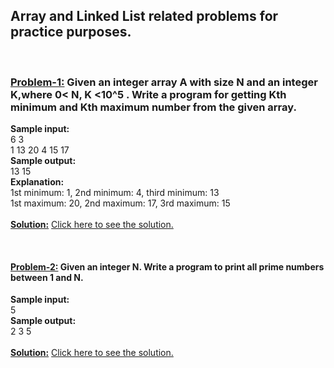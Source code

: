 <h2 style="font-weight: bold;" align="left">Array and Linked List related problems for practice purposes.</h3>
<br/>

### <b><u>Problem-1:</u></b> Given an integer array A with size N and an integer K,where 0< N, K <10^5 . Write a program for getting Kth minimum and Kth maximum number from the given array.
 
 <b>Sample input:</b>
 <br>
 6 3
 <br>
 1 13 20 4 15 17
 <br>
 <b>Sample output:</b>
 <br>
 13 15
 <br>
 <b>Explanation:</b>
 <br>
 1st minimum: 1, 2nd minimum: 4, third minimum: 13
 <br>
 1st maximum: 20, 2nd maximum: 17, 3rd maximum: 15
 <br>
 <br>
<b><u>Solution:</u></b> [Click here to see the solution.](https://github.com/faysalahammedchowdhury01/array-and-linked-list-practice-problems/blob/main/01.cpp)

<br/>

#### <b><u>Problem-2:</u></b> Given an integer N. Write a program to print all prime numbers between 1 and N.
 
 <b>Sample input:</b>
 <br>
5
 <br>
 <b>Sample output:</b>
 <br>
 2 3 5
 <br>
 <br>
<b><u>Solution:</u></b> [Click here to see the solution.](https://github.com/faysalahammedchowdhury01/array-and-linked-list-practice-problems/blob/main/02.cpp)

